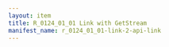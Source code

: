 ```yaml
---
layout: item
title: R_0124_01_01 Link with GetStream
manifest_name: r_0124_01_01-link-2-api-link
---
```

<!-- Add an essay or interpretive material below this line,
using HTML or markdown.  Do not modify this file above this line -->
